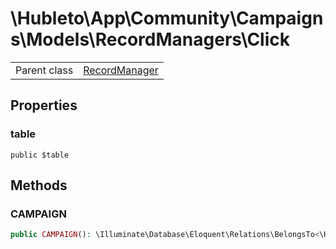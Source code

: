 
# \Hubleto\App\Community\Campaigns\Models\RecordManagers\Click
<table class='table-default dense'>
<tr><td>Parent class</td><td><a href="../../../../../Erp/RecordManager">RecordManager</a></td></tr></table>


## Properties

### table

`public $table`


## Methods

### CAMPAIGN

```php
public CAMPAIGN(): \Illuminate\Database\Eloquent\Relations\BelongsTo<\Hubleto\App\Community\Campaigns\Models\RecordManagers\Tag,\Hubleto\App\Community\Campaigns\Models\RecordManagers\LeadTag>
```

